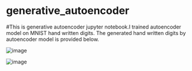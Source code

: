 # generative_autoencoder

#This is generative autoencoder jupyter notebook.I trained autoencoder model on MNIST hand written digits. The generated hand written digits by autoencoder model is provided below.

![image](https://user-images.githubusercontent.com/31995731/216752659-a1272dd2-05e9-416f-a1ca-9c57c3179b32.png)


![image](https://user-images.githubusercontent.com/31995731/216752663-fd7cf283-1bc5-4e19-a934-28f119a71da3.png)
